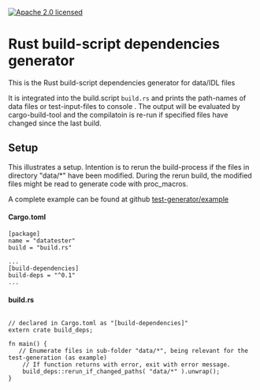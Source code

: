 [![Apache 2.0 licensed][licence-badge]][licence-url]
# Rust build-script dependencies generator 

This is the Rust build-script dependencies generator for data/IDL files

It is integrated into the build.script `build.rs` and prints the path-names of 
data files or test-input-files to console . The output will be evaluated by cargo-build-tool
and the compilatoin is re-run if specified files have changed since the last build.

## Setup

This  illustrates a setup. Intention is to rerun the build-process if the files in 
directory "data/*" have been modified. During the rerun build, the modified files might be read 
to generate code  with proc_macros.

A complete example can be found at github [test-generator/example](https://github.com/frehberg/test-generator/tree/master/example)
#### Cargo.toml

```
[package]
name = "datatester"
build = "build.rs"

...
[build-dependencies]
build-deps = "^0.1"
...
```
#### build.rs
```

// declared in Cargo.toml as "[build-dependencies]"
extern crate build_deps;

fn main() {
   // Enumerate files in sub-folder "data/*", being relevant for the test-generation (as example)
    // If function returns with error, exit with error message.
    build_deps::rerun_if_changed_paths( "data/*" ).unwrap();
}
```

[licence-badge]: https://img.shields.io/badge/License-Apache%202.0-blue.svg
[licence-url]: LICENSE.md
